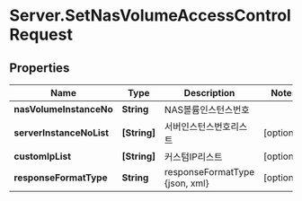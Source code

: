 # Server.SetNasVolumeAccessControlRequest

## Properties
Name | Type | Description | Notes
------------ | ------------- | ------------- | -------------
**nasVolumeInstanceNo** | **String** | NAS볼륨인스턴스번호 | 
**serverInstanceNoList** | **[String]** | 서버인스턴스번호리스트 | [optional] 
**customIpList** | **[String]** | 커스텀IP리스트 | [optional] 
**responseFormatType** | **String** | responseFormatType {json, xml} | [optional] 


